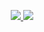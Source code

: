 <p align="center">
    <a href="https://www.python.org/">
        <img src="https://img.shields.io/badge/python-3.x-green.svg"/>
    </a>
    <a href="https://www.gnu.org/licenses/agpl-3.0">
        <img src="https://img.shields.io/badge/License-AGPL_v3-blue.svg"/>
    </a>
</p>
